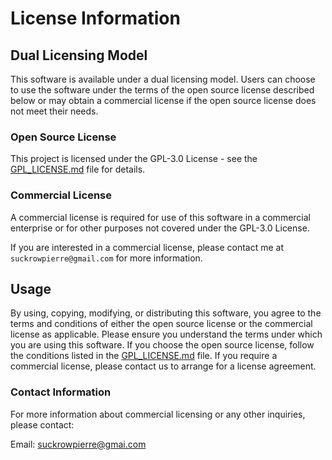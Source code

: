 # License Information

## Dual Licensing Model

This software is available under a dual licensing model. Users can choose to use the software under the terms of the open source license described below or may obtain a commercial license if the open source license does not meet their needs.

### Open Source License

This project is licensed under the GPL-3.0 License - see the [GPL_LICENSE.md](gpl-3.0.md) file for details.

### Commercial License

A commercial license is required for use of this software in a commercial enterprise or for other purposes not covered under the GPL-3.0 License.

If you are interested in a commercial license, please contact me at `suckrowpierre@gmail.com` for more information.

## Usage

By using, copying, modifying, or distributing this software, you agree to the terms and conditions of either the open source license or the commercial license as applicable. Please ensure you understand the terms under which you are using this software. If you choose the open source license, follow the conditions listed in the [GPL_LICENSE.md](gpl-3.0.md) file. If you require a commercial license, please contact us to arrange for a license agreement.

### Contact Information

For more information about commercial licensing or any other inquiries, please contact:

Email: suckrowpierre@gmai.com
